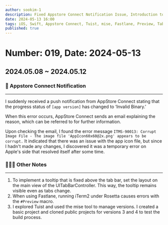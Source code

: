 ```yaml
---
author: sookim-1
description: Fixed Appstore Connect Notification Issue, Introduction to Tuist, Fastlane Preview Error, UITabBarController Tooltip Handling
date: 2024-05-13 16:00
tags: iOS, Swift, Appstore Connect, Tuist, mise, Fastlane, Preview, TabBar
published: true
---
```

# Number: 019, Date: 2024-05-13

## 2024.05.08 ~ 2024.05.12
### 🚨 Appstore Connect Notification
---

I suddenly received a push notification from AppStore Connect stating that the progress status of `[app version]` has changed to ‘Invalid Binary.’ 

When this error occurs, AppStore Connect sends an email explaining the reason, which can be referred to for further information.

Upon checking the email, I found the error message `ITMS-90013: Corrupt Image File - The image file 'AppIcon60x60@2x.png' appears to be corrupt.` It indicated that there was an issue with the app icon file, but since I hadn't made any changes, I discovered it was a temporary error on Apple's side that resolved itself after some time.

### 🙋🏻‍♂️ Other Notes
---

1. To implement a tooltip that is fixed above the tab bar, set the layout on the main view of the UITabBarController. This way, the tooltip remains visible even as tabs change.
2. When using Fastlane, running iTerm2 under Rosetta causes errors with the `#Preview` macro.
3. I explored Tuist and used the mise tool to manage versions. I created a basic project and cloned public projects for versions 3 and 4 to test the build process.

